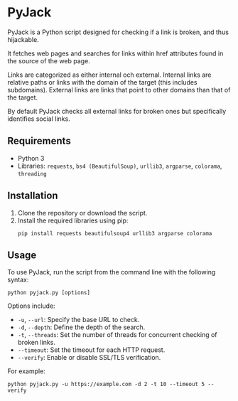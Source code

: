 
# PyJack

PyJack is a Python script designed for checking if a link is broken, and thus hijackable.

It fetches web pages and searches for links within href attributes found in the source of the web page. 

Links are categorized as either internal och external. 
Internal links are relative paths or links with the domain of the target (this includes subdomains).
External links are links that point to other domains than that of the target.

By default PyJack checks all external links for broken ones but specifically identifies social links.

## Requirements

- Python 3
- Libraries: `requests`, `bs4 (BeautifulSoup)`, `urllib3`, `argparse`, `colorama`, `threading`

## Installation

1. Clone the repository or download the script.
2. Install the required libraries using pip:
   ```
   pip install requests beautifulsoup4 urllib3 argparse colorama
   ```

## Usage

To use PyJack, run the script from the command line with the following syntax:

```
python pyjack.py [options]
```

Options include:

- `-u`, `--url`: Specify the base URL to check.
- `-d`, `--depth`: Define the depth of the search.
- `-t`, `--threads`: Set the number of threads for concurrent checking of broken links.
- `--timeout`: Set the timeout for each HTTP request.
- `--verify`: Enable or disable SSL/TLS verification.

For example:

```
python pyjack.py -u https://example.com -d 2 -t 10 --timeout 5 --verify
```

